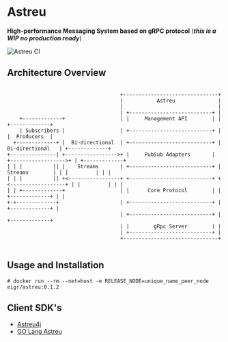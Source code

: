 # Astreu

**High-performance Messaging System based on gRPC protocol** (***this is a WIP no production ready***)

![Astreu CI](https://github.com/eigr/Astreu/workflows/Astreu%20CI/badge.svg)

## Architecture Overview

```

                                     +-------------------------------+
                                     |           Astreu              |
                                     |                               |
                                     | +---------------------------+ |
    +-------------+                  | |     Management API        | |                   +-------------+
    | Subscribers |                  | +---------------------------+ |                   |  Producers  |
  +-------------+ |  Bi-directional  | +---------------------------+ |  Bi-directional   | +-------------+
+---------------| +----------------->+ |     PubSub Adapters       | +------------------>+ | +-------------+
| | |          || |    Streams       | +---------------------------+ |    Streams        | | |         | | |
| | |          || +<-----------------+ +---------------------------+ +<------------------+ | |         | | |
| | +-------------+                  | |      Core Protocol        | |                   +-------------+ | |
+-+-------------+                    | +---------------------------+ |                     +-------------+ |
                                     | +---------------------------+ |                       +-------------+
                                     | |        gRpc Server        | |
                                     | +---------------------------+ |
                                     +-------------------------------+


```

## Usage and Installation

```
# docker run --rm --net=host -e RELEASE_NODE=unique_name_peer_node eigr/astreu:0.1.2
```

## Client SDK's

* [Astreu4j](https://github.com/eigr/astreu4j)
* [GO Lang Astreu](https://github.com/eigr/astreu-go)